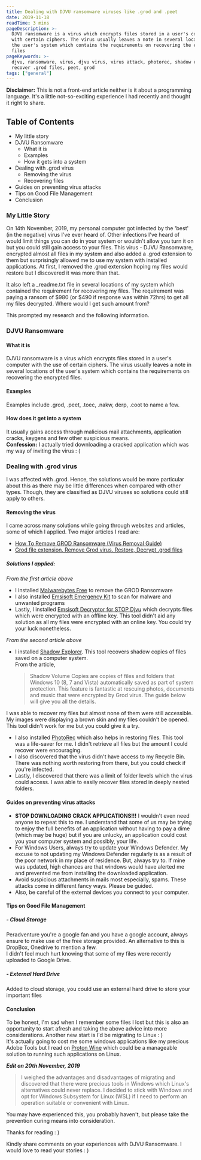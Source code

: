 ```yaml
---
title: Dealing with DJVU ransomware viruses like .grod and .peet
date: 2019-11-18
readTime: 3 mins
pageDescription: >-
  DJVU ransomware is a virus which encrypts files stored in a user's computer
  with certain ciphers. The virus usually leaves a note in several locations of
  the user's system which contains the requirements on recovering the encrypted
  files
pageKeywords: >-
  djvu, ransomware, virus, djvu virus, virus attack, photorec, shadow explorer,
  recover .grod files, peet, grod
tags: ["general"]
---
```


**Disclaimer:** This is not a front-end article neither is it about a programming language. It's a little not-so-exciting experience I had recently and thought it right to share.

## Table of Contents

- My little story
- DJVU Ransomware
  - What it is
  - Examples
  - How it gets into a system
- Dealing with .grod virus
  - Removing the virus
  - Recovering files
- Guides on preventing virus attacks
- Tips on Good File Management
- Conclusion

### My Little Story

On 14th November, 2019, my personal computer got infected by the 'best' (in the negative) virus I've ever heard of. Other infections I've heard of would limit things you can do in your system or wouldn't allow you turn it on but you could still gain access to your files.
This virus - DJVU Ransomware, encrypted almost all files in my system and also added a .grod extension to them but surprisingly allowed me to use my system with installed applications. At first, I removed the .grod extension hoping my files would restore but I discovered it was more than that.

It also left a \_readme.txt file in several locations of my system which contained the requirement for recovering my files. The requirement was paying a ransom of $980 (or $490 if response was within 72hrs) to get all my files decrypted. Where would I get such amount from?

This prompted my research and the following information.

### DJVU Ransomware

#### What it is

DJVU ransomware is a virus which encrypts files stored in a user's computer with the use of certain ciphers. The virus usually leaves a note in several locations of the user's system which contains the requirements on recovering the encrypted files.

#### Examples

Examples include .grod, .peet, .toec, .nakw, derp, .coot to name a few.

#### How does it get into a system

It usually gains access through malicious mail attachments, application cracks, keygens and few other suspicious means.<br/>
**Confession:** I actually tried downloading a cracked application which was my way of inviting the virus : (

### Dealing with .grod virus

I was affected with .grod. Hence, the solutions would be more particular about this as there may be little differences when compared with other types. Though, they are classified as DJVU viruses so solutions could still apply to others.

#### Removing the virus

I came across many solutions while going through websites and articles, some of which I applied.
Two major articles I read are:

- [How To Remove GROD Ransomware (Virus Removal Guide)](https://malwaretips.com/blogs/remove-grod-virus/)
- [Grod file extension. Remove Grod virus. Restore, Decrypt .grod files](https://www.myantispyware.com/2019/11/14/grod-file-extension-remove-grod-virus-restore-decrypt-grod-files/)

##### Solutions I applied:

_From the first article above_

- I installed [Malwarebytes Free](https://malwaretips.com/download-malwarebytes) to remove the GROD Ransomware
- I also installed [Emsisoft Emergency Kit](https://malwaretips.com/download-emsisoft) to scan for malware and unwanted programs
- Lastly, I installed [Emsisoft Decryptor for STOP Djvu](https://www.emsisoft.com/ransomware-decryption-tools/stop-djvu) which decrypts files which were encrypted with an offline key. This tool didn't aid any solution as all my files were encrypted with an online key. You could try your luck nonetheless.

_From the second article above_

- I installed [Shadow Explorer](https://www.myantispyware.com/download/shadowexplorer). This tool recovers shadow copies of files saved on a computer system. <br/>
  From the article,
  > Shadow Volume Copies are copies of files and folders that Windows 10 (8, 7 and Vista) automatically saved as part of system protection. This feature is fantastic at rescuing photos, documents and music that were encrypted by Grod virus. The guide below will give you all the details.

I was able to recover my files but almost none of them were still accessible. My images were displaying a brown skin and my files couldn't be opened. This tool didn't work for me but you could give it a try.

- I also installed [PhotoRec](https://www.myantispyware.com/download/photorec) which also helps in restoring files. This tool was a life-saver for me. I didn't retrieve all files but the amount I could recover were encouraging.
- I also discovered that the virus didn't have access to my Recycle Bin. There was nothing worth restoring from there, but you could check if you're infected.
- Lastly, I discovered that there was a limit of folder levels which the virus could access. I was able to easily recover files stored in deeply nested folders.

#### Guides on preventing virus attacks

- **STOP DOWNLOADING CRACK APPLICATIONS!!!** I wouldn't even need anyone to repeat this to me. I understand that some of us may be trying to enjoy the full benefits of an application without having to pay a dime (which may be huge) but if you are unlucky, an application could cost you your computer system and possibly, your life.
- For Windows Users, always try to update your Windows Defender. My excuse to not updating my Windows Defender regularly is as a result of the poor network in my place of residence. But, always try to. If mine was updated, high chances are that windows would have alerted me and prevented me from installing the downloaded application.
- Avoid suspicious attachments in mails most especially, spams. These attacks come in different fancy ways. Please be guided.
- Also, be careful of the external devices you connect to your computer.

#### Tips on Good File Management

##### - Cloud Storage

Peradventure you're a google fan and you have a google account, always ensure to make use of the free storage provided. An alternative to this is DropBox, Onedrive to mention a few.<br/>
I didn't feel much hurt knowing that some of my files were recently uploaded to Google Drive.

##### - External Hard Drive

Added to cloud storage, you could use an external hard drive to store your important files

#### Conclusion

To be honest, I'm sad when I remember some files I lost but this is also an opportunity to start afresh and taking the above advice into more considerations. Another new start is I'd be migrating to Linux : ) <br/>
It's actually going to cost me some windows applications like my precious Adobe Tools but I read on [Proton Wine](https://github.com/ValveSoftware/Proton) which could be a manageable solution to running such applications on Linux.

**_Edit on 20th November, 2019_**

> I weighed the advantages and disadvantages of migrating and discovered that there were precious tools in Windows which Linux's alternatives could never replace. I decided to stick with Windows and opt for Windows Subsystem for Linux (WSL) if I need to perform an operation suitable or convenient with Linux.

You may have experienced this, you probably haven't, but please take the prevention curing means into consideration.

Thanks for reading : )

Kindly share comments on your experiences with DJVU Ransomware. I would love to read your stories : )
